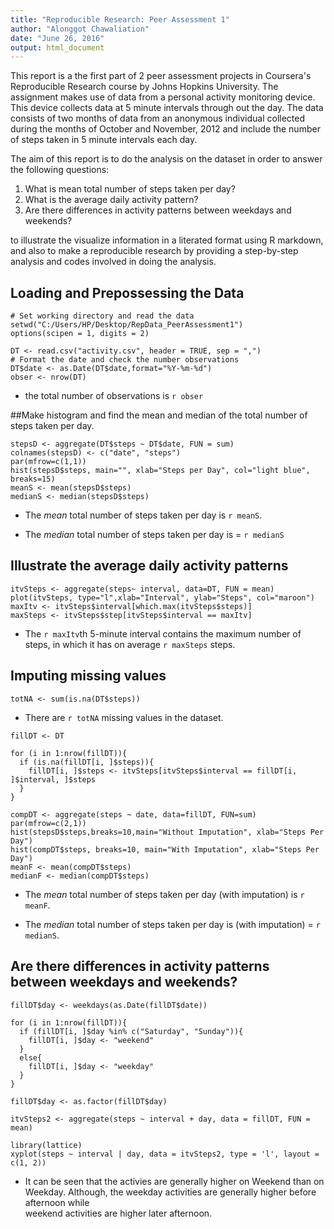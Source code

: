 ```yaml
---
title: "Reproducible Research: Peer Assessment 1"
author: "Alonggot Chawaliation"
date: "June 26, 2016"
output: html_document
---
```


This report is a the first part of 2 peer assessment projects in Coursera's Reproducible Research course by Johns Hopkins University. The assignment makes use of data from a personal activity monitoring device. This device collects data at 5 minute intervals through out the day. The data consists of two months of data from an anonymous individual collected during the months of October and November, 2012 and include the number of steps taken in 5 minute intervals each day.

The aim of this report is to do the analysis on the dataset in order to answer the following questions:

1) What is mean total number of steps taken per day?
2) What is the average daily activity pattern?
3) Are there differences in activity patterns between weekdays and weekends?

to illustrate the visualize information in a literated format using R markdown, and also to make a reproducible research by providing a step-by-step analysis and codes involved in doing the analysis.

## Loading and Prepossessing the Data
```{r preprossessing, echo=TRUE, results='markup'}
# Set working directory and read the data
setwd("C:/Users/HP/Desktop/RepData_PeerAssessment1")
options(scipen = 1, digits = 2)

DT <- read.csv("activity.csv", header = TRUE, sep = ",")
# Format the date and check the number observations
DT$date <- as.Date(DT$date,format="%Y-%m-%d")
obser <- nrow(DT)
```
* the total number of observations is `r obser` 


##Make histogram and find the mean and median of the total number of steps taken per day.
```{r hist, echo=TRUE, results='asis'}
stepsD <- aggregate(DT$steps ~ DT$date, FUN = sum)
colnames(stepsD) <- c("date", "steps")
par(mfrow=c(1,1))
hist(stepsD$steps, main="", xlab="Steps per Day", col="light blue", breaks=15)
meanS <- mean(stepsD$steps)
medianS <- median(stepsD$steps)
```

* The *mean* total number of steps taken per day is `r meanS`.

* The *median* total number of steps taken per day is = `r medianS`

## Illustrate the average daily activity patterns
```{r time series, echo=TRUE, results='asis'}
itvSteps <- aggregate(steps~ interval, data=DT, FUN = mean)
plot(itvSteps, type="l",xlab="Interval", ylab="Steps", col="maroon")
maxItv <- itvSteps$interval[which.max(itvSteps$steps)]
maxSteps <- itvSteps$step[itvSteps$interval == maxItv]
```

* The `r maxItv`th 5-minute interval contains the maximum number of steps, in which it has on average `r maxSteps` steps.

## Imputing missing values
```{r NA, echo=TRUE, results='asis'}
totNA <- sum(is.na(DT$steps))
```
* There are `r totNA` missing values in the dataset.

```{r fill, echo=TRUE, results='asis'}
fillDT <- DT

for (i in 1:nrow(fillDT)){
  if (is.na(fillDT[i, ]$steps)){
    fillDT[i, ]$steps <- itvSteps[itvSteps$interval == fillDT[i, ]$interval, ]$steps
  }
}

compDT <- aggregate(steps ~ date, data=fillDT, FUN=sum)
par(mfrow=c(2,1))
hist(stepsD$steps,breaks=10,main="Without Imputation", xlab="Steps Per Day")
hist(compDT$steps, breaks=10, main="With Imputation", xlab="Steps Per Day")
meanF <- mean(compDT$steps)
medianF <- median(compDT$steps)
```
* The *mean* total number of steps taken per day (with imputation) is `r meanF`.

* The *median* total number of steps taken per day is (with imputation) = `r medianS`.

## Are there differences in activity patterns between weekdays and weekends?
```{r, echo=TRUE,results='asis'}
fillDT$day <- weekdays(as.Date(fillDT$date))

for (i in 1:nrow(fillDT)){
  if (fillDT[i, ]$day %in% c("Saturday", "Sunday")){
    fillDT[i, ]$day <- "weekend"
  }
  else{
    fillDT[i, ]$day <- "weekday"
  }
}

fillDT$day <- as.factor(fillDT$day)
```
```{r plot, echo=TRUE, results='asis'}
itvSteps2 <- aggregate(steps ~ interval + day, data = fillDT, FUN = mean)

library(lattice)
xyplot(steps ~ interval | day, data = itvSteps2, type = 'l', layout = c(1, 2))
```

* It can be seen that the activies are generally higher on Weekend than on Weekday. Although, the weekday activities are generally higher before afternoon while  
weekend activities are higher later afternoon.


